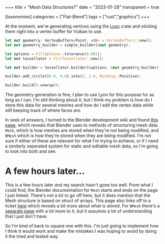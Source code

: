 +++
title = "Mesh Data Structures?"
date = "2023-01-28"
transparent = true

[taxonomies]
categories = ["Flat-Blend"]
tags = ["rust","graphics"]
+++

At the moment, we're generating vertices using the [Lyon](https://lib.rs/crates/lyon) crate and sticking them right into a vertex buffer for Vulkan to use.

```rust
let mut geometry: VertexBuffers<Point, u16> = VertexBuffers::new();
let mut geometry_builder = simple_builder(&mut geometry);

let options = FillOptions::tolerance(0.001);
let mut tessellator = FillTessellator::new();

let mut builder = tessellator.builder(&options, &mut geometry_builder);

builder.add_circle([0.0, 0.0].into(), 1.0, Winding::Positive);

builder.build().unwrap();
```

The geometry generation is fine, I plan to use Lyon for this purpose for as long as I can. I'm still thinking about it, but I think my problem is how do I store this data for several meshes and how do I edit the vertex data while still keeping track of where faces are.

In seek of answers, I turned to the Blender development wiki and found [this page](https://wiki.blender.org/wiki/Source/Objects/Mesh), which reveals that Blender uses to methods of structuring mesh data. `Mesh`, which is how meshes are stored when they're not being modified, and `BMesh` which is how they're stored when they are being modified. I'm not sure if either of these are relevant for what I'm trying to achieve, or if I need a similarly separated system for static and editable mesh data, so I'm going to look into both and see.

# A few hours later...
This is a few hours later and my search hasn't gone too well. From what I could find, the Blender documentation for `Mesh` starts and ends on the page I just linked. There's not a lot to go off here, but it does mention that the Mesh structure is based on struct of arrays. This page also links off to a ticket [here](https://developer.blender.org/T95965) which reveals a bit more about what is stored. For `BMesh` there's a [separate page](https://wiki.blender.org/wiki/Source/Modeling/BMesh/Design#Mesh_Editing_API) with a lot more to it, but it assumes a lot of understanding that I just don't have.

So I'm kind of back to square one with this. I'm just going to implement how I think it would work and make the mistakes I was hoping to avoid by doing it the tried and tested way.